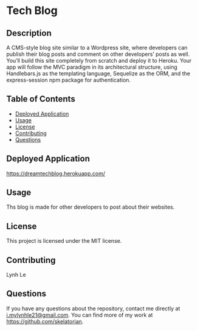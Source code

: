 
# Tech Blog 

## Description

A CMS-style blog site similar to a Wordpress site, where developers can publish their blog posts and comment on other developers’ posts as well. You’ll build this site completely from scratch and deploy it to Heroku. Your app will follow the MVC paradigm in its architectural structure, using Handlebars.js as the templating language, Sequelize as the ORM, and the express-session npm package for authentication.

## Table of Contents

* [Deployed Application](#deployed-application)
* [Usage](#usage)
* [License](#license)
* [Contributing](#contributing)
* [Questions](#questions)


## Deployed Application 

https://dreamtechblog.herokuapp.com/


## Usage
Ths blog is made for other developers to post about their websites.

## License

This project is licensed under the MIT license.

## Contributing

Lynh Le


## Questions

If you have any questions about the repository, contact me directly at i.mylynhle21@gmail.com. You can find more of my work at https://github.com/skelatorian.

